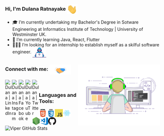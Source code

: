 ### Hi, I'm Dulana Ratnayake <img align="center" src="Gif/Hi.gif" height="33px" />

- 🎓 I’m currently undertaking my Bachelor's Degree in Sotware Engineering at Informatics Institute of Technology | University of Westminster UK.
- 🌱 I’m currently learning Java, React, Flutter
- 👨🏼‍💻 I’m looking for an internship to establish myself as a skilful software engineer. <img align="center" src="Gif/Developer.gif" height="33px" />

### Connect with me: <img align="center" src="Gif/Handshake.gif" height="33px" /> <img align="right" src="Gif/coding-freak.gif" height="200px" />


<a href="https://www.linkedin.com/in/dulana-sandes-wijewickrama-ratnayake-5946071a6/">
  <img align="left" alt="Dulana | LinkedIn" width="22px" src="https://cdn.jsdelivr.net/npm/simple-icons@v3/icons/linkedin.svg" />
</a>
<a href="https://www.instagram.com/dulanasandes_00/">
  <img align="left" alt="Dulana | Instagram" width="22px" src="https://cdn.jsdelivr.net/npm/simple-icons@v3/icons/instagram.svg" />
</a>
<a href="https://www.facebook.com/dulana.ratnayake">
  <img align="left" alt="Dulana | Facebook" width="22px" src="https://cdn.jsdelivr.net/npm/simple-icons@v3/icons/facebook.svg" />
</a>
<a href="https://www.youtube.com/channel/UC0HakshlUd7ATF2x1bYZSHQ">
  <img align="left" alt="Dulana | YouTube" width="22px" src="https://cdn.jsdelivr.net/npm/simple-icons@v3/icons/youtube.svg" />
</a>
<a href="https://twitter.com/DulanaRatnayake">
  <img align="left" alt="Dulana | Twitter" width="22px" src="https://cdn.jsdelivr.net/npm/simple-icons@v3/icons/twitter.svg" />
</a>


<br />

### Languages and Tools:


<img align="left" alt="HTML5" width="26px" src="https://raw.githubusercontent.com/github/explore/80688e429a7d4ef2fca1e82350fe8e3517d3494d/topics/html/html.png" />
<img align="left" alt="CSS3" width="26px" src="https://raw.githubusercontent.com/github/explore/80688e429a7d4ef2fca1e82350fe8e3517d3494d/topics/css/css.png" />
<img align="left" alt="JavaScript" width="26px" src="https://raw.githubusercontent.com/github/explore/80688e429a7d4ef2fca1e82350fe8e3517d3494d/topics/javascript/javascript.png" />
<img align="left" alt="React" width="26px" src="https://raw.githubusercontent.com/github/explore/80688e429a7d4ef2fca1e82350fe8e3517d3494d/topics/react/react.png" />
<img align="left" alt="Node.js" width="26px" src="https://raw.githubusercontent.com/github/explore/80688e429a7d4ef2fca1e82350fe8e3517d3494d/topics/nodejs/nodejs.png" />

<img align="left" alt="Visual Studio Code" width="26px" src="https://raw.githubusercontent.com/github/explore/80688e429a7d4ef2fca1e82350fe8e3517d3494d/topics/visual-studio-code/visual-studio-code.png" />
<img align="left" alt="GitHub" width="26px" src="https://raw.githubusercontent.com/github/explore/78df643247d429f6cc873026c0622819ad797942/topics/github/github.png" />

<br />
<br />

<img align="center" alt="Viper GitHub Stats" src="https://github-readme-stats.vercel.app/api?username=DulanaSWR&&show_icons=true&title_color=00B51A&icon_color=FFEF00&text_color=00FFCD&bg_color=13231D" />


